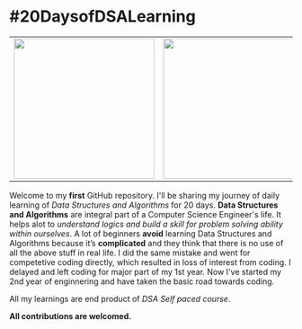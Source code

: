 # #20DaysofDSALearning

|       |       |
|------------|-------------|
| <img src="https://blog-c7ff.kxcdn.com/blog/wp-content/uploads/2019/11/Banner-Blog-1A-1.jpg" width="250"> | <img src="https://www.cdn.geeksforgeeks.org/wp-content/uploads/Competitive-Programming-1.jpg" width="250"> |


Welcome to my **first** GitHub repository.
I'll be sharing my journey of daily learning of _Data Structures and Algorithms_ for 20 days.
**Data Structures and Algorithms** are integral part of a Computer Science Engineer's life. It helps alot to _understand logics and build a skill for problem solving ability within ourselves_.
A lot of beginners **avoid** learning Data Structures and Algorithms because it’s **complicated** and they think that there is no use of all the above stuff in real life. I did the same mistake and went for competetive coding directly, which resulted in loss of interest from coding. I delayed and left coding for major part of my 1st year.
Now I've started my 2nd year of enginnering and have taken the basic road towards coding.

All my learnings are end product of *DSA Self paced course*.

**All contributions are welcomed.**

